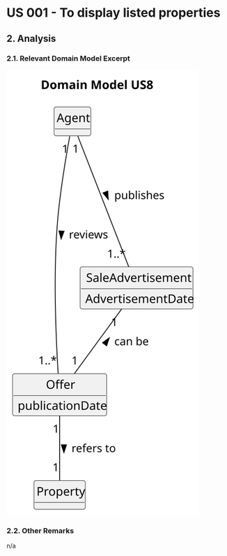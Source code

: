 # US 001 - To display listed properties

## 2. Analysis

### 2.1. Relevant Domain Model Excerpt 

![Domain Model](svg/us008-domain-model.svg)

### 2.2. Other Remarks

n/a